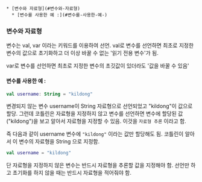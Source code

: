 <!-- TOC -->
    * [변수와 자료형](#변수와-자료형)
      * [변수를 사용한 예 :](#변수를-사용한-예-)
<!-- TOC -->

### 변수와 자료형

변수는 val, var 이라는 키워드를 이용하여 선언.
val로 변수를 선언하면 최초로 지정한 변수의 값으로 초기화하고 더 이상 바꿀 수 없는 '읽기 전용 변수'가 됨.

var로 변수를 선언하면 최초로 지정한 변수의 초깃값이 있더라도 '값을 바꿀 수 있음'

#### 변수를 사용한 예 :

```kotlin
val username: String = "kildong"
```


변경되지 않는 변수 username이 String 자료형으로 선언되었고 "kildong"이 값으로 할당.
그런데 코틀린은 자료형을 지정하지 않고 변수를 선언하면 변수에 할당된 값("kildong")을 보고
알아서 자료형을 지정할 수 있음.
이것을 `자료형 추론` 이라고 함.

즉 다음과 같이 username 변수에 `"kildong"` 이라는 값만 할당해도 됨.
코틀린이 알아서 이 변수의 자료형을 String 으로 지정함.

```kotlin
val username = "kildong"
```
단 자료형을 지정하지 않은 변수는 반드시 자료형을 추론할 값을 지정해야 함.
선언만 하고 초기화를 하지 않을 때는 반드시 자료형을 적어줘야 함.
